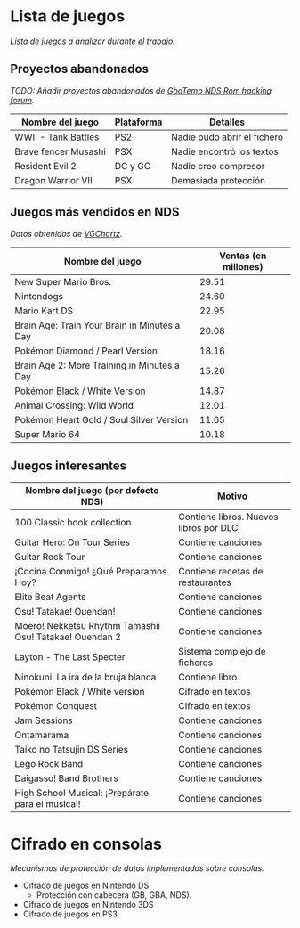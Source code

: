 # Lista de juegos
*Lista de juegos a analizar durante el trabajo.*

## Proyectos abandonados
*TODO: Añadir proyectos abandonados de [GbaTemp NDS Rom hacking forum](http://gbatemp.net/threads/translation-index-thread.193740/).*

| Nombre del juego     | Plataforma | Detalles                    |
| -------------------- | ---------- | --------------------------- |
| WWII - Tank Battles  | PS2        | Nadie pudo abrir el fichero |
| Brave fencer Musashi | PSX        | Nadie encontró los textos   |
| Resident Evil 2      | DC y GC    | Nadie creo compresor        |
| Dragon Warrior VII   | PSX        | Demasiada protección        |


## Juegos más vendidos en NDS
*Datos obtenidos de [VGChartz](http://www.vgchartz.com/gamedb/?name=&publisher=&platform=DS&genre=&minSales=0&results=200).*

| Nombre del juego                             | Ventas (en millones) |
| -------------------------------------------- | -------------------- |
| New Super Mario Bros.                        | 29.51                |
| Nintendogs                                   | 24.60                |
| Mario Kart DS                                | 22.95                |
| Brain Age: Train Your Brain in Minutes a Day | 20.08                |
| Pokémon Diamond / Pearl Version              | 18.16                |
| Brain Age 2: More Training in Minutes a Day  | 15.26                |
| Pokémon Black / White Version                | 14.87                |
| Animal Crossing: Wild World                  | 12.01                |
| Pokémon Heart Gold / Soul Silver Version     | 11.65                |
| Super Mario 64                               | 10.18                |


## Juegos interesantes
| Nombre del juego (por defecto NDS)                      | Motivo                                  |
| ------------------------------------------------------- | --------------------------------------- |
| 100 Classic book collection                             | Contiene libros. Nuevos libros por DLC  |
| Guitar Hero: On Tour Series                             | Contiene canciones                      |
| Guitar Rock Tour                                        | Contiene canciones                      |
| ¡Cocina Conmigo! ¿Qué Preparamos Hoy?                   | Contiene recetas de restaurantes        |
| Elite Beat Agents                                       | Contiene canciones                      |
| Osu! Tatakae! Ouendan!                                  | Contiene canciones                      |
| Moero! Nekketsu Rhythm Tamashii Osu! Tatakae! Ouendan 2 | Contiene canciones                      |
| Layton - The Last Specter                               | Sistema complejo de ficheros            |
| Ninokuni: La ira de la bruja blanca                     | Contiene libro                          |
| Pokémon Black / White version                           | Cifrado en textos                       |
| Pokémon Conquest                                        | Cifrado en textos                       |
| Jam Sessions                                            | Contiene canciones                      |
| Ontamarama                                              | Contiene canciones                      |
| Taiko no Tatsujin DS Series                             | Contiene canciones                      |
| Lego Rock Band                                          | Contiene canciones                      |
| Daigasso! Band Brothers                                 | Contiene canciones                      |
| High School Musical: ¡Prepárate para el musical!        | Contiene canciones                      |


# Cifrado en consolas
*Mecanismos de protección de datos implementados sobre consolas.*
* Cifrado de juegos en Nintendo DS
  * Protección con cabecera (GB, GBA, NDS).
* Cifrado de juegos en Nintendo 3DS
* Cifrado de juegos en PS3
